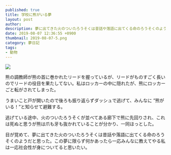 ```yaml
---
published: true
title: 学校に熊がいる夢
layout: post
author: 
description: 夢に出てきた火のついたろうそくは昔話や落語に出てくる命のろうそくのようだと思った
date: 2019-08-07 12:36:55 +0900
thumbnail: 2019-08-07-5.png
category: 夢日記
tags:
- 動物
---
```


![]({{site.baseurl}}/assets/img/2019-08-07-5.png)

熊の調教師が熊の首に巻かれたリードを握っているが、リードがものすごく長いのでリードの役目を果たしてない。私はロッカーの中に隠れたが、熊にロッカーごと転がされてしまった。

うまいこと戸が開いたので後ろも振り返らずダッシュで逃げて、みんなに ”熊がいる！”と知らせて避難する。

逃げている途中、火のついたろうそくが並べてある廊下で熊に先回りされ、これは死ぬと思うが熊は爪も牙も抜かれていることが分かり、一同ほっとした。

目が覚めて、夢に出てきた火のついたろうそくは昔話や落語に出てくる命のろうそくのようだと思った。この夢に限らず何かあったら一応みんなに教えてやる私は一応社会性が身についてると思いたい。


